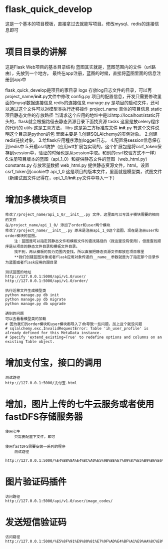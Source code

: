 # flask_quick_develop
这是一个基本的项目模板，直接拿过去就能写项目。修改mysql、redis的连接信息即可

# 项目目录的讲解
这是Flask Web项目的基本目录结构
    蓝图其实就是，蓝图范围内的文件（url路由），先放到一个地方。
    最终在app注册，蓝图的时候，直接将蓝图里面的信息注册到app中

flask_quick_develop是项目的家目录
    logs
        存放log日志文件的目录，可以再project_name/__init__.py文件中修改
    config.py
        项目的配置信息，开发只需要修改里面的mysql数据连接信息
        redis的连接信息
    manage.py
        是项目的启动文件，还可以通过这个文件可以对模型类执行迁移操作
    project_name 具体的项目信息
        static   项目静态文件的存放路径
                 当请求这个应用的地址中是以http://localhost/static开头的，flask就会根据路径去静态资源目录下面找资源
        tasks    这里是放celery程序的代码的
        utils    这是工具方法，
        libs     这是第三方标准库文件
      __init__.py
                有这个文件说明这个目录是python的包
                里面主要是
                    1.创建SQLAlchemy的实例对象。
                    2.创建redis链接对象。
                    3.给flask应用程序添加logger日志。
                    4.配置将session信息保存到redis中
                    5.开启csrf防护（应用wtf扩展包实现的，这个扩展包是将csrf_token保存到session中，验证的时候也是从session中取。和别的csrf校验方式不一样）
                    6.注册项目版本的蓝图（api_1_0）和提供静态文件的蓝图（web_html.py）
      constants.py 存放常量数据 
      web_html.py
                    提供静态资源文件，html。设置csrf_token到cookie中
      api_1_0
                这是项目的版本文件，里面就是模型类，试图文件（新建试图文件记得在，api_1_0/__init__.py文件中导入一下）
# 增加多模块项目

    修改了/project_name/api_1_0/__init__.py 文件，这里面可以写其子模块需要的相同的文件
    在/project_name/api_1_0/ 添加了order和user两个模块
    修改了/project_name/__init__.py 原来是注册api_1_0这个蓝图，现在是注册user和order模块的蓝图。
        注：蓝图是可以指定其静态文件和模板文件的查找路径的（我这里没有使用），但是查找顺序是从项目的静态文件目录和模板文件目录。
        找不到，再从模板的势力范围内查找。所以直接把静态资源文件都放在项目哪里
        **我们创建蓝图对象或者flask应用对象传递的__name__参数就是为了指定那个目录作为蓝图或者flask应用的跟目录
    
    测试蓝图的地址
    http://127.0.0.1:5000/api/v1.0/user/
    http://127.0.0.1:5000/api/v1.0/order/
    
    执行迁移文件生成模型类
    python manage.py db init 
    python manage.py db migrate
    python manage.py db upgrade
    
    遇到的问题
    可以去看看模型类的加载
    # 因为我们的order模块和user模块都导入了db导致一些问题，加上这个就没问题
    # sqlalchemy.exc.InvalidRequestError: Table 'ih_user_profile' is already defined for this MetaData instance. 
    # Specify 'extend_existing=True' to redefine options and columns on an existing Table object.
    
# 增加支付宝，接口的调用

    测试路径
    http://127.0.0.1:5000/支付宝.html
    
# 增加，图片上传的七牛云服务或者使用fastDFS存储服务器
    使用七牛
        只需要配置下文件，即可
        
    使用fastDFS需要安装一系列的程序
        测试路径
        http://127.0.0.1:5000/%E4%B8%8A%E4%BC%A0%E5%9B%BE%E7%89%87%E5%B9%B6%E6%98%BE%E7%A4%BA.html
        
# 图片验证码插件
    访问路径
    http://127.0.0.1:5000/api/v1.0/user/image_codes/
    
# 发送短信验证码
    访问路径
    http://127.0.0.1:5000/%E5%8F%91%E9%80%81%E7%9F%AD%E4%BF%A1%E9%AA%8C%E8%AF%81%E7%A0%81.html